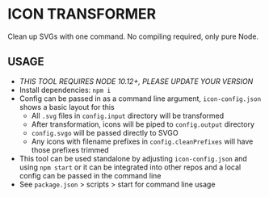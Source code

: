 # ICON TRANSFORMER

Clean up SVGs with one command. No compiling required, only pure Node.

## USAGE

- _THIS TOOL REQUIRES NODE 10.12+, PLEASE UPDATE YOUR VERSION_
- Install dependencies: `npm i`
- Config can be passed in as a command line argument, `icon-config.json` shows a basic layout for this
  - All `.svg` files in `config.input` directory will be transformed
  - After transformation, icons will be piped to `config.output` directory
  - `config.svgo` will be passed directly to SVGO
  - Any icons with filename prefixes in `config.cleanPrefixes` will have those prefixes trimmed
- This tool can be used standalone by adjusting `icon-config.json` and using `npm start` or it can be integrated into other repos and a local config can be passed in the command line
- See `package.json` > scripts > start for command line usage
